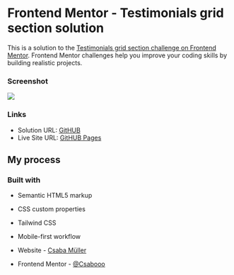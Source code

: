 # Frontend Mentor - Testimonials grid section solution

This is a solution to the [Testimonials grid section challenge on Frontend Mentor](https://www.frontendmentor.io/challenges/testimonials-grid-section-Nnw6J7Un7). Frontend Mentor challenges help you improve your coding skills by building realistic projects. 


### Screenshot

![](./screenshot.jpg)


### Links

- Solution URL: [GitHUB](https://github.com/Csabooo/frontendmentor-11-Testimonials-grid-section)
- Live Site URL: [GitHUB Pages](https://csabooo.github.io/frontendmentor-11-Testimonials-grid-section)

## My process

### Built with

- Semantic HTML5 markup
- CSS custom properties
- Tailwind CSS
- Mobile-first workflow



- Website - [Csaba Müller](https://csabooo.github.io/portfolio/)
- Frontend Mentor - [@Csabooo](https://www.frontendmentor.io/profile/Csabooo)


